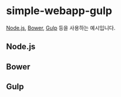 # simple-webapp-gulp
[Node.js](https://nodejs.org/), [Bower](https://bower.io/), [Gulp](http://gulpjs.com/) 등을 사용하는 예시입니다.

## Node.js

## Bower

## Gulp
